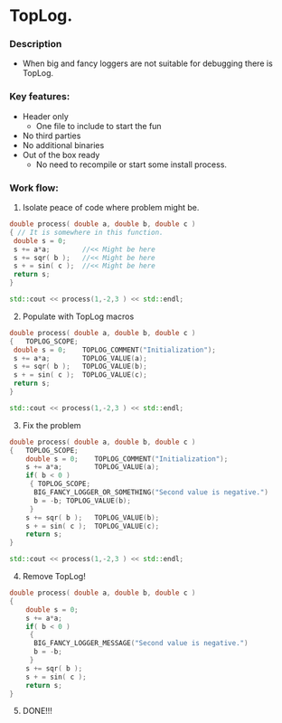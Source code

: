 # TopLog.

### Description
 - When big and fancy loggers are not suitable for debugging there is TopLog.

### Key features:
- Header only
  - One file to include to start the fun
- No third parties
- No additional binaries
- Out of the box ready
  - No need to recompile or start some install process.


### Work flow:

1. Isolate peace of code where problem might be.

```c++
double process( double a, double b, double c )
{ // It is somewhere in this function.
 double s = 0;
 s += a*a;        //<< Might be here
 s += sqr( b );   //<< Might be here
 s + = sin( c );  //<< Might be here
 return s;
}

std::cout << process(1,-2,3 ) << std::endl;
```


2. Populate with TopLog macros
```c++
double process( double a, double b, double c )
{   TOPLOG_SCOPE;
 double s = 0;    TOPLOG_COMMENT("Initialization");
 s += a*a;        TOPLOG_VALUE(a);
 s += sqr( b );   TOPLOG_VALUE(b);
 s + = sin( c );  TOPLOG_VALUE(c);
 return s;
}

std::cout << process(1,-2,3 ) << std::endl;
```


3. Fix the problem
```c++
double process( double a, double b, double c )
{   TOPLOG_SCOPE;
    double s = 0;    TOPLOG_COMMENT("Initialization");
    s += a*a;        TOPLOG_VALUE(a);
    if( b < 0 )
     { TOPLOG_SCOPE;
      BIG_FANCY_LOGGER_OR_SOMETHING("Second value is negative.")
      b = -b; TOPLOG_VALUE(b);
     }
    s += sqr( b );   TOPLOG_VALUE(b);
    s + = sin( c );  TOPLOG_VALUE(c);
    return s;
}

std::cout << process(1,-2,3 ) << std::endl;
```


4. Remove TopLog!
```c++
double process( double a, double b, double c )
{
    double s = 0;
    s += a*a;
    if( b < 0 )
     {
      BIG_FANCY_LOGGER_MESSAGE("Second value is negative.")
      b = -b;
     }
    s += sqr( b );
    s + = sin( c );
    return s;
}
```

5. DONE!!!